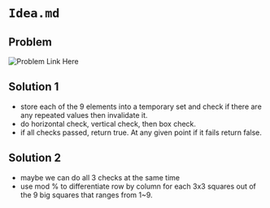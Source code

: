 # `Idea.md`

## Problem

![Problem Link Here](https://i.imgur.com/XfnG2e2.png)

## Solution 1

- store each of the 9 elements into a temporary set and check if
there are any repeated values then invalidate it.
- do horizontal check, vertical check, then box check.
- if all checks passed, return true. At any given point if it
fails return false.

## Solution 2

- maybe we can do all 3 checks at the same time
- use mod % to differentiate row by column for each 3x3
squares out of the 9 big squares that ranges from 1~9.
